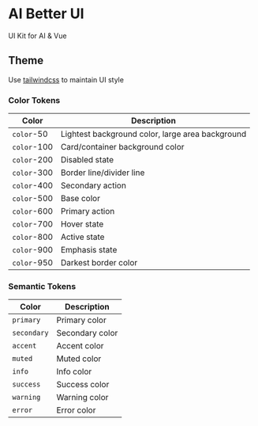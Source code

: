 # AI Better UI

UI Kit for AI & Vue

## Theme

Use [tailwindcss](https://tailwindcss.com/) to maintain UI style

### Color Tokens

| Color | Description |
| --- | --- |
| `color`-50 | Lightest background color, large area background |
| `color`-100 | Card/container background color |
| `color`-200 | Disabled state |
| `color`-300 | Border line/divider line |
| `color`-400 | Secondary action |
| `color`-500 | Base color |
| `color`-600 | Primary action |
| `color`-700 | Hover state |
| `color`-800 | Active state |
| `color`-900 | Emphasis state |
| `color`-950 | Darkest border color |

### Semantic Tokens

| Color | Description |
| --- | --- |
| `primary` | Primary color |
| `secondary` | Secondary color |
| `accent` | Accent color |
| `muted` | Muted color |
| `info` | Info color |
| `success` | Success color |
| `warning` | Warning color |
| `error` | Error color |
